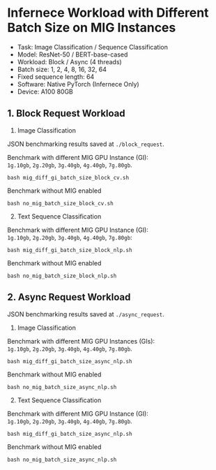 # Infernece Workload with Different Batch Size on MIG Instances

- Task: Image Classification / Sequence Classification
- Model: ResNet-50 / BERT-base-cased
- Workload: Block / Async (4 threads)
- Batch size: 1, 2, 4, 8, 16, 32, 64
- Fixed sequence length: 64
- Software: Native PyTorch (Infernece Only)
- Device: A100 80GB

## 1. Block Request Workload

1. Image Classification

JSON benchmarking results saved at `./block_request`.

Benchmark with different MIG GPU Instance (GI):  
`1g.10gb`, `2g.20gb`, `3g.40gb`, `4g.40gb`, `7g.80gb`.
```shell
bash mig_diff_gi_batch_size_block_cv.sh
```

Benchmark without MIG enabled
```shell
bash no_mig_batch_size_block_cv.sh
```

2. Text Sequence Classification

Benchmark with different MIG GPU Instance (GI):  
`1g.10gb`, `2g.20gb`, `3g.40gb`, `4g.40gb`, `7g.80gb`:
```shell
bash mig_diff_gi_batch_size_block_nlp.sh
```

Benchmark without MIG enabled
```shell
bash no_mig_batch_size_block_nlp.sh
```

## 2. Async Request Workload

JSON benchmarking results saved at `./async_request`.

1. Image Classification

Benchmark with different MIG GPU Instances (GIs):  
`1g.10gb`, `2g.20gb`, `3g.40gb`, `4g.40gb`, `7g.80gb`.
```shell
bash mig_diff_gi_batch_size_async_nlp.sh
```

Benchmark without MIG enabled
```shell
bash no_mig_batch_size_async_nlp.sh
```

2. Text Sequence Classification

Benchmark with different MIG GPU Instance (GI):  
`1g.10gb`, `2g.20gb`, `3g.40gb`, `4g.40gb`, `7g.80gb`.
```shell
bash mig_diff_gi_batch_size_async_nlp.sh
```

Benchmark without MIG enabled
```shell
bash no_mig_batch_size_async_nlp.sh
```
